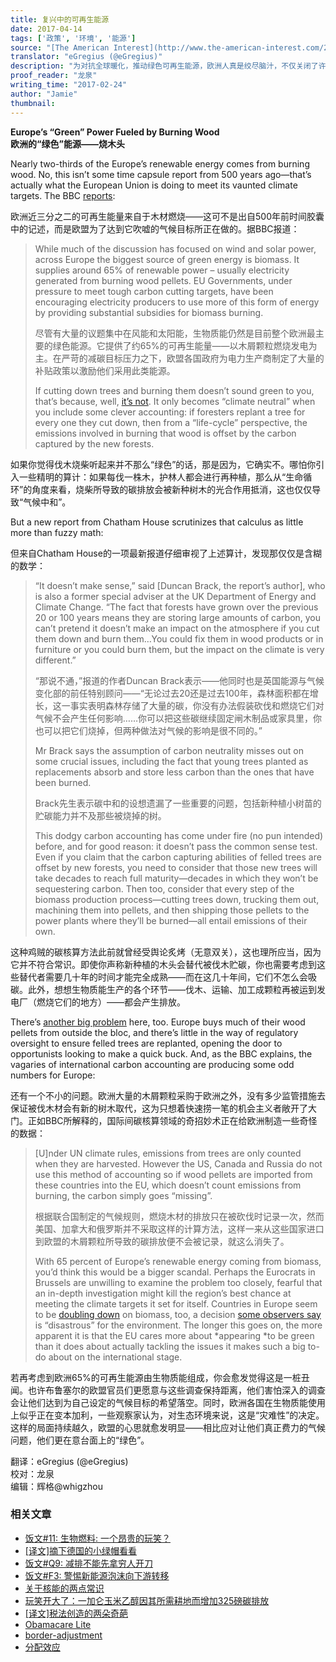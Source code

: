 ```yaml
---
title: 复兴中的可再生能源
date: 2017-04-14
tags: ['政策', '环境', '能源']
source: "[The American Interest](http://www.the-american-interest.com/2017/02/23/europes-green-power-fueled-by-burning-wood/)"
translator: "eGregius (@eGregius)"
description: "为对抗全球暖化，推动绿色可再生能源，欧洲人真是绞尽脑汁，不仅关闭了许多核电站，还恢复了一个古老的能源生产传统——烧木头，如今，来自木材燃烧的能量已占其可再生能量的三分之二。"
proof_reader: "龙泉"
writing_time: "2017-02-24"
author: "Jamie"
thumbnail:
---
```


**Europe’s “Green” Power Fueled by Burning Wood**  
**欧洲的“绿色”能源——烧木头**

Nearly two-thirds of the Europe’s renewable energy comes from burning wood. No, this isn’t some time capsule report from 500 years ago—that’s actually what the European Union is doing to meet its vaunted climate targets. The BBC [reports](http://www.bbc.com/news/science-environment-39053678):

欧洲近三分之二的可再生能量来自于木材燃烧——这可不是出自500年前时间胶囊中的记述，而是欧盟为了达到它吹嘘的气候目标所正在做的。据BBC报道：


> While much of the discussion has focused on wind and solar power, across Europe the biggest source of green energy is biomass. It supplies around 65% of renewable power – usually electricity generated from burning wood pellets. EU Governments, under pressure to meet tough carbon cutting targets, have been encouraging electricity producers to use more of this form of energy by providing substantial subsidies for biomass burning.
> 
>  尽管有大量的议题集中在风能和太阳能，生物质能仍然是目前整个欧洲最主要的绿色能源。它提供了约65%的可再生能量——以木屑颗粒燃烧发电为主。在严苛的减碳目标压力之下，欧盟各国政府为电力生产商制定了大量的补贴政策以激励他们采用此类能源。
> 
>  If cutting down trees and burning them doesn’t sound green to you, that’s because, well, [it’s not](http://www.the-american-interest.com/2014/07/29/another-green-solution-goes-up-in-flames/). It only becomes “climate neutral” when you include some clever accounting: if foresters replant a tree for every one they cut down, then from a “life-cycle” perspective, the emissions involved in burning that wood is offset by the carbon captured by the new forests.

如果你觉得伐木烧柴听起来并不那么“绿色”的话，那是因为，它确实不。哪怕你引入一些精明的算计：如果每伐一株木，护林人都会进行再种植，那么从“生命循环”的角度来看，烧柴所导致的碳排放会被新种树木的光合作用抵消，这也仅仅导致“气候中和”。

But a new report from Chatham House scrutinizes that calculus as little more than fuzzy math:

但来自Chatham House的一项最新报道仔细审视了上述算计，发现那仅仅是含糊的数学：


> “It doesn’t make sense,” said [Duncan Brack, the report’s author], who is also a former special adviser at the UK Department of Energy and Climate Change. “The fact that forests have grown over the previous 20 or 100 years means they are storing large amounts of carbon, you can’t pretend it doesn’t make an impact on the atmosphere if you cut them down and burn them…You could fix them in wood products or in furniture or you could burn them, but the impact on the climate is very different.”
> 
>  “那说不通，”报道的作者Duncan Brack表示——他同时也是英国能源与气候变化部的前任特别顾问——“无论过去20还是过去100年，森林面积都在增长，这一事实表明森林存储了大量的碳，你没有办法假装砍伐和燃烧它们对气候不会产生任何影响……你可以把这些碳继续固定闸木制品或家具里，你也可以把它们烧掉，但两种做法对气候的影响是很不同的。”
> 
>  Mr Brack says the assumption of carbon neutrality misses out on some crucial issues, including the fact that young trees planted as replacements absorb and store less carbon than the ones that have been burned.
> 
>  Brack先生表示碳中和的设想遗漏了一些重要的问题，包括新种植小树苗的贮碳能力并不及那些被烧掉的树。
> 
>  This dodgy carbon accounting has come under fire (no pun intended) before, and for good reason: it doesn’t pass the common sense test. Even if you claim that the carbon capturing abilities of felled trees are offset by new forests, you need to consider that those new trees will take decades to reach full maturity—decades in which they won’t be sequestering carbon. Then too, consider that every step of the biomass production process—cutting trees down, trucking them out, machining them into pellets, and then shipping those pellets to the power plants where they’ll be burned—all entail emissions of their own.

这种鸡贼的碳核算方法此前就曾经受舆论炙烤（无意双关），这也理所应当，因为它并不符合常识。即使你声称新种植的木头会替代被伐木贮碳，你也需要考虑到这些替代者需要几十年的时间才能完全成熟——而在这几十年间，它们不怎么会吸碳。此外，想想生物质能生产的各个环节——伐木、运输、加工成颗粒再被运到发电厂（燃烧它们的地方）——都会产生排放。

There’s [another big problem](http://www.the-american-interest.com/2013/04/05/europes-green-ambitions-doesnt-grow-on-trees/) here, too. Europe buys much of their wood pellets from outside the bloc, and there’s little in the way of regulatory oversight to ensure felled trees are replanted, opening the door to opportunists looking to make a quick buck. And, as the BBC explains, the vagaries of international carbon accounting are producing some odd numbers for Europe:

还有一个不小的问题。欧洲大量的木屑颗粒采购于欧洲之外，没有多少监管措施去保证被伐木材会有新的树木取代，这为只想着快速捞一笔的机会主义者敞开了大门。正如BBC所解释的，国际间碳核算领域的奇招妙术正在给欧洲制造一些奇怪的数据：


> [U]nder UN climate rules, emissions from trees are only counted when they are harvested. However the US, Canada and Russia do not use this method of accounting so if wood pellets are imported from these countries into the EU, which doesn’t count emissions from burning, the carbon simply goes “missing”.
> 
>  根据联合国制定的气候规则，燃烧木材的排放只在被砍伐时记录一次，然而美国、加拿大和俄罗斯并不采取这样的计算方法，这样一来从这些国家进口到欧盟的木屑颗粒所导致的碳排放便不会被记录，就这么消失了。
> 
>  With 65 percent of Europe’s renewable energy coming from biomass, you’d think this would be a bigger scandal. Perhaps the Eurocrats in Brussels are unwilling to examine the problem too closely, fearful that an in-depth investigation might kill the region’s best chance at meeting the climate targets it set for itself. Countries in Europe seem to be [doubling down](http://www.the-american-interest.com/2016/02/24/uk-doubles-down-on-burning-american-wood/) on biomass, too, a decision [some observers say](http://www.the-american-interest.com/2016/12/06/europes-wood-burning-disastrous-for-the-environment/) is “disastrous” for the environment. The longer this goes on, the more apparent it is that the EU cares more about *appearing *to be green than it does about actually tackling the issues it makes such a big to-do about on the international stage.

若再考虑到欧洲65%的可再生能源由生物质能组成，你会愈发觉得这是一桩丑闻。也许布鲁塞尔的欧盟官员们更愿意与这些调查保持距离，他们害怕深入的调查会让他们达到为自己设定的气候目标的希望落空。同时，欧洲各国在生物质能使用上似乎正在变本加利，一些观察家认为，对生态环境来说，这是“灾难性”的决定。这样的局面持续越久，欧盟的心思就愈发明显——相比应对让他们真正费力的气候问题，他们更在意台面上的“绿色”。


翻译：eGregius (@eGregius)  
校对：龙泉  
编辑：辉格@whigzhou


### 相关文章

* [饭文#11: 生物燃料: 一个昂贵的玩笑？](https://headsalon.org/archives/643.html "饭文#11: 生物燃料: 一个昂贵的玩笑？")
* [[译文]摘下德国的小绿帽看看](https://headsalon.org/archives/7305.html "[译文]摘下德国的小绿帽看看")
* [饭文#Q9: 减排不能先拿穷人开刀](https://headsalon.org/archives/1710.html "饭文#Q9: 减排不能先拿穷人开刀")
* [饭文#F3: 警惕新能源泡沫向下游转移](https://headsalon.org/archives/310.html "饭文#F3: 警惕新能源泡沫向下游转移")
* [关于核能的两点常识](https://headsalon.org/archives/569.html "关于核能的两点常识")
* [玩笑开大了：一加仑玉米乙醇因其所需耕地而增加325磅碳排放](https://headsalon.org/archives/595.html "玩笑开大了：一加仑玉米乙醇因其所需耕地而增加325磅碳排放")
* [[译文]税法创造的两朵奇葩](https://headsalon.org/archives/7556.html "[译文]税法创造的两朵奇葩")
* [Obamacare Lite](https://headsalon.org/archives/7664.html "Obamacare Lite")
* [border-adjustment](https://headsalon.org/archives/7673.html "border-adjustment")
* [分配效应](https://headsalon.org/archives/7675.html "分配效应")
